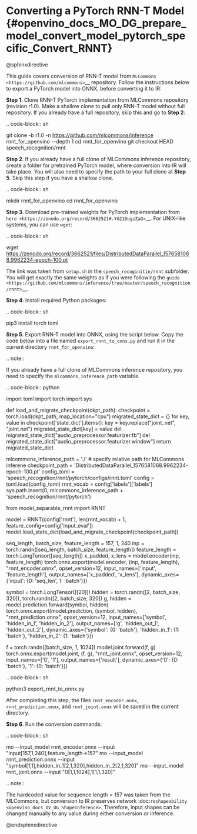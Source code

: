 # Converting a PyTorch RNN-T Model {#openvino_docs_MO_DG_prepare_model_convert_model_pytorch_specific_Convert_RNNT}

@sphinxdirective

This guide covers conversion of RNN-T model from `MLCommons <https://github.com/mlcommons>`__ repository. Follow
the instructions below to export a PyTorch model into ONNX, before converting it to IR:

**Step 1**. Clone RNN-T PyTorch implementation from MLCommons repository (revision r1.0). Make a shallow clone to pull
only RNN-T model without full repository. If you already have a full repository, skip this and go to **Step 2**:

.. code-block:: sh

   git clone -b r1.0 -n https://github.com/mlcommons/inference rnnt_for_openvino --depth 1
   cd rnnt_for_openvino
   git checkout HEAD speech_recognition/rnnt


**Step 2**. If you already have a full clone of MLCommons inference repository, create a folder for
pretrained PyTorch model, where conversion into IR will take place. You will also need to specify the path to
your full clone at **Step 5**. Skip this step if you have a shallow clone.

.. code-block:: sh

   mkdir rnnt_for_openvino
   cd rnnt_for_openvino


**Step 3**. Download pre-trained weights for PyTorch implementation from `here <https://zenodo.org/record/3662521#.YG21DugzZaQ>`__.
For UNIX-like systems, you can use ``wget``:

.. code-block:: sh

   wget https://zenodo.org/record/3662521/files/DistributedDataParallel_1576581068.9962234-epoch-100.pt


The link was taken from ``setup.sh`` in the ``speech_recoginitin/rnnt`` subfolder. You will get exactly the same weights as
if you were following the `guide <https://github.com/mlcommons/inference/tree/master/speech_recognition/rnnt>`__.

**Step 4**. Install required Python packages:

.. code-block:: sh

   pip3 install torch toml


**Step 5**. Export RNN-T model into ONNX, using the script below. Copy the code below into a file named
``export_rnnt_to_onnx.py`` and run it in the current directory ``rnnt_for_openvino``:

.. note::

   If you already have a full clone of MLCommons inference repository, you need 
   to specify the ``mlcommons_inference_path`` variable.

.. code-block:: python

   import toml
   import torch
   import sys


   def load_and_migrate_checkpoint(ckpt_path):
       checkpoint = torch.load(ckpt_path, map_location="cpu")
       migrated_state_dict = {}
       for key, value in checkpoint['state_dict'].items():
           key = key.replace("joint_net", "joint.net")
           migrated_state_dict[key] = value
       del migrated_state_dict["audio_preprocessor.featurizer.fb"]
       del migrated_state_dict["audio_preprocessor.featurizer.window"]
       return migrated_state_dict


   mlcommons_inference_path = './'  # specify relative path for MLCommons inferene
   checkpoint_path = 'DistributedDataParallel_1576581068.9962234-epoch-100.pt'
   config_toml = 'speech_recognition/rnnt/pytorch/configs/rnnt.toml'
   config = toml.load(config_toml)
   rnnt_vocab = config['labels']['labels']
   sys.path.insert(0, mlcommons_inference_path + 'speech_recognition/rnnt/pytorch')

   from model_separable_rnnt import RNNT

   model = RNNT(config['rnnt'], len(rnnt_vocab) + 1, feature_config=config['input_eval'])
   model.load_state_dict(load_and_migrate_checkpoint(checkpoint_path))

   seq_length, batch_size, feature_length = 157, 1, 240
   inp = torch.randn([seq_length, batch_size, feature_length])
   feature_length = torch.LongTensor([seq_length])
   x_padded, x_lens = model.encoder(inp, feature_length)
   torch.onnx.export(model.encoder, (inp, feature_length), "rnnt_encoder.onnx", opset_version=12,
                     input_names=['input', 'feature_length'], output_names=['x_padded', 'x_lens'],
                     dynamic_axes={'input': {0: 'seq_len', 1: 'batch'}})

   symbol = torch.LongTensor([[20]])
   hidden = torch.randn([2, batch_size, 320]), torch.randn([2, batch_size, 320])
   g, hidden = model.prediction.forward(symbol, hidden)
   torch.onnx.export(model.prediction, (symbol, hidden), "rnnt_prediction.onnx", opset_version=12,
                     input_names=['symbol', 'hidden_in_1', 'hidden_in_2'],
                     output_names=['g', 'hidden_out_1', 'hidden_out_2'],
                     dynamic_axes={'symbol': {0: 'batch'}, 'hidden_in_1': {1: 'batch'}, 'hidden_in_2': {1: 'batch'}})

   f = torch.randn([batch_size, 1, 1024])
   model.joint.forward(f, g)
   torch.onnx.export(model.joint, (f, g), "rnnt_joint.onnx", opset_version=12,
                     input_names=['0', '1'], output_names=['result'], dynamic_axes={'0': {0: 'batch'}, '1': {0: 'batch'}})


.. code-block:: sh

   python3 export_rnnt_to_onnx.py


After completing this step, the files ``rnnt_encoder.onnx``, ``rnnt_prediction.onnx``, and ``rnnt_joint.onnx`` will be saved in the current directory.

**Step 6**. Run the conversion commands:

.. code-block:: sh

   mo --input_model rnnt_encoder.onnx --input "input[157,1,240],feature_length->157"
   mo --input_model rnnt_prediction.onnx --input "symbol[1,1],hidden_in_1[2,1,320],hidden_in_2[2,1,320]"
   mo --input_model rnnt_joint.onnx --input "0[1,1,1024],1[1,1,320]"


.. note::

   The hardcoded value for sequence length = 157 was taken from the MLCommons, but conversion to IR preserves network :doc:`reshapeability <openvino_docs_OV_UG_ShapeInference>`. Therefore, input shapes can be changed manually to any value during either conversion or inference.


@endsphinxdirective
